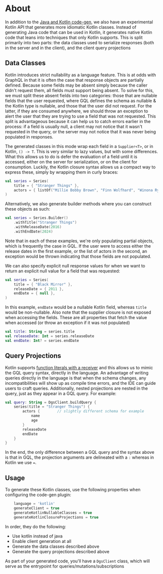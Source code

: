 # About

In addition to the [Java and Kotlin code-gen](./java-client.md), we also have an experimental Kotlin API that generates more idiomatic Kotlin classes.
Instead of generating Java code that can be used in Kotlin, it generates native Kotlin code that leans into techniques that only Kotlin supports.
This is split primarily into two parts: the data classes used to serialize responses (both in the server and in the client), and the client query projections

## Data Classes

Kotlin introduces strict nullability as a language feature.
This is at odds with GraphQL in that it is often the case that response objects are partially defined.
Because some fields may be absent simply because the caller didn't request them, all fields must support being absent.
To solve for this, we must split these absent fields into two categories: those that are nullable fields that the user requested, where GQL defines the schema as nullable & the Kotlin type is nullable, and those that the user did not request.
For the latter, if they are consumed anywhere, we should throw an exception to alert the user that they are trying to use a field that was not requested.
This split is advantageous because it can help us to catch errors earlier in the process: if a field is usually null, a client may not notice that it wasn't requested in the query, or the server may not notice that it was never being populated in responses.

The generated classes in this mode wrap each field in a `Supplier<T>`, or in Kotlin, `() -> T`.
This is very similar to lazy values, but with some differences.
What this allows us to do is defer the evaluation of a field until it is accessed, either on the server for serialization, or on the client for consumption.
Luckily, the Kotlin closure syntax allows us a compact way to express these, simply by wrapping them in curly braces:

```kotlin
val series = Series(
    title = { "Stranger Things" },
    actors = { listOf("Millie Bobby Brown", "Finn Wolfhard", "Winona Ryder", "David Harbour") },
)
```

Alternatively, we also generate builder methods where you can construct these objects as such:

```kotlin
val series = Series.Builder()
    .withTitle("Stranger Things")
    .withReleaseDate(2016)
    .withEndDate(2024)
```

Note that in each of these examples, we're only populating partial objects, which is frequently the case in GQL.
If the user were to access either the release dates in the first example, or the list of actors in the second, an exception would be thrown indicating that those fields are not populated.

We can also specify explicit null response values for when we want to return an explicit null value for a field that was requested:


```kotlin
val series = Series(
    title = { "Black Mirror" },
    releaseDate = { 2011 },
    endDate = { null },
)
```

In this example, `endDate` would be a nullable Kotlin field, whereas `title` would be non-nullable.
Also note that the supplier closure is not exposed when accessing the fields.
These are all properties that fetch the value when accessed (or throw an exception if it was not populated)

```kotlin
val title: String = series.title
val releaseDate: Int = series.releaseDate
val endDate: Int? = series.endDate
```

## Query Projections

Kotlin supports [function literals with a receiver](https://kotlinlang.org/docs/lambdas.html#function-literals-with-receiver) and this allows us to mimic the GQL query syntax, directly in the language.
An advantage of writing queries directly in the language is that when the schema changes, any incompatibilities will show up as compile time errors, and the IDE can guide users to craft queries.
Additionally, nested projections are nested in the query, just as they appear in a GQL query.
For example:

```kotlin
val query: String = DgsClient.buildQuery {
    series(title = "Stranger Things") {
        actors {        // slightly different schema for example
            name 
            age
        }
        releaseDate
        endDate
    }
}
```

In the end, the only difference between a GQL query and the syntax above is that in GQL, the projection arguments are delineated with a `:` whereas in Kotlin we use `=`.

## Usage

To generate these Kotlin classes, use the following properties when configuring the code-gen plugin:

```groovy
    language = 'kotlin'
    generateClient = true
    generateKotlinNullableClasses = true
    generateKotlinClosureProjections = true
```

In order, they do the following:

* Use kotlin instead of java
* Enable client generation at all
* Generate the data classes described above
* Generate the query projections described above

As part of your generated code, you'll have a `DgsClient` class, which will serve as the entrypoint for queries/mutations/subscriptions
